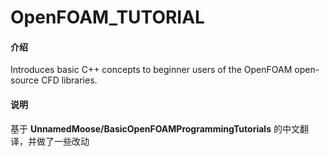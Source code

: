 # OpenFOAM_TUTORIAL

#### 介绍
Introduces basic C++ concepts to beginner users of the OpenFOAM open-source CFD libraries.

#### 说明
基于 **UnnamedMoose/BasicOpenFOAMProgrammingTutorials**  的中文翻译，并做了一些改动
